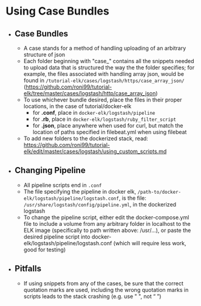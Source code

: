 # Using Case Bundles #

- ## Case Bundles ##
	- A case stands for a method of handling uploading of an arbitrary structure of json
	- Each folder beginning with "case_" contains all the snippets needed to upload data that is structured the way the the folder specifies; for example, the files associated with handling array json, would be found in `/tutorial-elk/cases/logstash/https/case_array_json/` (https://github.com/roni99/tutorial-elk/tree/master/cases/logstash/http/case_array_json)
	- To use whichever bundle desired, place the files in their proper locations, in the case of tutorial/docker-elk
		- for **.conf**, place in `docker-elk/logstash/pipeline`
		- for **.rb**, place in `docker-elk/logstash/ruby_filter_script`
		- for **.json**, place anywhere when used for curl, but match the location of paths specified in filebeat.yml when using filebeat
	- To add new folders to the dockerized stack, read: https://github.com/roni99/tutorial-elk/edit/master/cases/logstash/using_custom_scripts.md

- ## Changing Pipeline ##
	- All pipeline scripts end in `.conf`
	- The file specifying the pipeline in docker elk,  `/path-to/docker-elk/logstash/pipeline/logstash.conf`, is the file: `/usr/share/logstash/config/pipeline.yml`, in the dockerized logstash
	- To change the pipeline script, either edit the docker-compose.yml file to include a volume from any arbitrary folder in localhost to the ELK image (specifically to path written above: /usr/...), or paste the desired pipeline script into docker-elk/logstash/pipeline/logstash.conf (which will require less work, good for testing)

- ## Pitfalls ##
	- If using snippets from any of the cases, be sure that the correct quotation marks are used, including the wrong quotation marks in scripts leads to the stack crashing (e.g. use " ", not “ ”)
